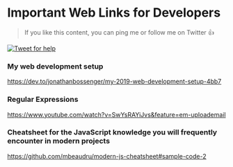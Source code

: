 # Important Web Links for Developers

> If you like this content, you can ping me or follow me on Twitter :+1:

[![Tweet for help](http://shriramsoft.com/wp-content/uploads/2018/04/logo.png)](https://twitter.com/shriramsoft/)


### My web development setup
https://dev.to/jonathanbossenger/my-2019-web-development-setup-4bb7

### Regular Expressions
https://www.youtube.com/watch?v=SwYsRAYiJvs&feature=em-uploademail


### Cheatsheet for the JavaScript knowledge you will frequently encounter in modern projects
https://github.com/mbeaudru/modern-js-cheatsheet#sample-code-2



